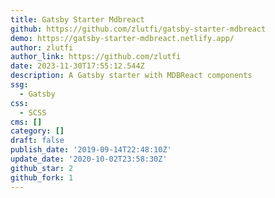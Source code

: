 ```yaml
---
title: Gatsby Starter Mdbreact
github: https://github.com/zlutfi/gatsby-starter-mdbreact
demo: https://gatsby-starter-mdbreact.netlify.app/
author: zlutfi
author_link: https://github.com/zlutfi
date: 2023-11-30T17:55:12.544Z
description: A Gatsby starter with MDBReact components
ssg:
  - Gatsby
css:
  - SCSS
cms: []
category: []
draft: false
publish_date: '2019-09-14T22:48:10Z'
update_date: '2020-10-02T23:58:30Z'
github_star: 2
github_fork: 1
---
```

